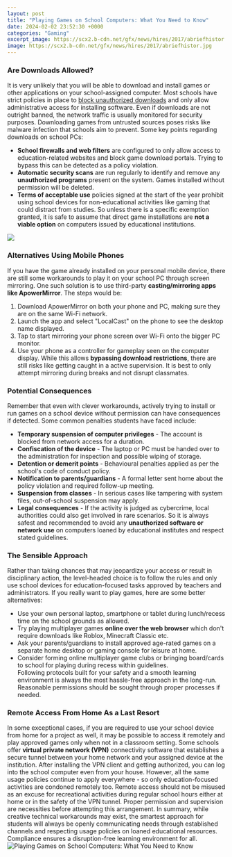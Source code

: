 ```yaml
---
layout: post
title: "Playing Games on School Computers: What You Need to Know"
date: 2024-02-02 23:52:30 +0000
categories: "Gaming"
excerpt_image: https://scx2.b-cdn.net/gfx/news/hires/2017/abriefhistor.jpg
image: https://scx2.b-cdn.net/gfx/news/hires/2017/abriefhistor.jpg
---
```


### Are Downloads Allowed?
It is very unlikely that you will be able to download and install games or other applications on your school-assigned computer. Most schools have strict policies in place to [block unauthorized downloads](https://store.fi.io.vn/play-well-with-others-otter-lover-animal-marine-biologist-1) and only allow administrative access for installing software. Even if downloads are not outright banned, the network traffic is usually monitored for security purposes. Downloading games from untrusted sources poses risks like malware infection that schools aim to prevent. 
Some key points regarding downloads on school PCs:
- **School firewalls and web filters** are configured to only allow access to education-related websites and block game download portals. Trying to bypass this can be detected as a policy violation.
- **Automatic security scans** are run regularly to identify and remove any **unauthorized programs** present on the system. Games installed without permission will be deleted. 
- **Terms of acceptable use** policies signed at the start of the year prohibit using school devices for non-educational activities like gaming that could distract from studies.
So unless there is a specific exemption granted, it is safe to assume that direct game installations are **not a viable option** on computers issued by educational institutions.

![](https://densipapers.com/wp-content/uploads/2022/01/Games-to-Play-on-School-Computers.jpg)
### Alternatives Using Mobile Phones
If you have the game already installed on your personal mobile device, there are still some workarounds to play it on your school PC through screen mirroring. One such solution is to use third-party **casting/mirroring apps like ApowerMirror**.
The steps would be:
1. Download ApowerMirror on both your phone and PC, making sure they are on the same Wi-Fi network. 
2. Launch the app and select "LocalCast" on the phone to see the desktop name displayed. 
3. Tap to start mirroring your phone screen over Wi-Fi onto the bigger PC monitor. 
4. Use your phone as a controller for gameplay seen on the computer display.
While this allows **bypassing download restrictions**, there are still risks like getting caught in a active supervision. It is best to only attempt mirroring during breaks and not disrupt classmates. 
### Potential Consequences 
Remember that even with clever workarounds, actively trying to install or run games on a school device without permission can have consequences if detected. Some common penalties students have faced include:
- **Temporary suspension of computer privileges** - The account is blocked from network access for a duration. 
- **Confiscation of the device** - The laptop or PC must be handed over to the administration for inspection and possible wiping of storage. 
- **Detention or demerit points** - Behavioural penalties applied as per the school's code of conduct policy. 
- **Notification to parents/guardians** - A formal letter sent home about the policy violation and required follow-up meeting. 
- **Suspension from classes** - In serious cases like tampering with system files, out-of-school suspension may apply.
- **Legal consequences** - If the activity is judged as cybercrime, local authorities could also get involved in rare scenarios.
So it is always safest and recommended to avoid any **unauthorized software or network use** on computers loaned by educational institutes and respect stated guidelines.
### The Sensible Approach
Rather than taking chances that may jeopardize your access or result in disciplinary action, the level-headed choice is to follow the rules and only use school devices for education-focused tasks approved by teachers and administrators. 
If you really want to play games, here are some better alternatives:
- Use your own personal laptop, smartphone or tablet during lunch/recess time on the school grounds as allowed.
- Try playing multiplayer games **online over the web browser** which don't require downloads like Roblox, Minecraft Classic etc. 
- Ask your parents/guardians to install approved age-rated games on a separate home desktop or gaming console for leisure at home. 
- Consider forming online multiplayer game clubs or bringing board/cards to school for playing during recess within guidelines.  
Following protocols built for your safety and a smooth learning environment is always the most hassle-free approach in the long-run. Reasonable permissions should be sought through proper processes if needed.
### Remote Access From Home As a Last Resort
In some exceptional cases, if you are required to use your school device from home for a project as well, it may be possible to access it remotely and play approved games only when not in a classroom setting. 
Some schools offer **virtual private network (VPN)** connectivity software that establishes a secure tunnel between your home network and your assigned device at the institution. 
After installing the VPN client and getting authorized, you can log into the school computer even from your house. However, all the same usage policies continue to apply everywhere - so only education-focused activities are condoned remotely too. 
Remote access should not be misused as an excuse for recreational activities during regular school hours either at home or in the safety of the VPN tunnel. Proper permission and supervision are necessities before attempting this arrangement.
In summary, while creative technical workarounds may exist, the smartest approach for students will always be openly communicating needs through established channels and respecting usage policies on loaned educational resources. Compliance ensures a disruption-free learning environment for all.
![Playing Games on School Computers: What You Need to Know](https://scx2.b-cdn.net/gfx/news/hires/2017/abriefhistor.jpg)